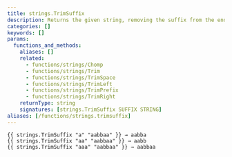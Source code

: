 ```yaml
---
title: strings.TrimSuffix
description: Returns the given string, removing the suffix from the end of the string.
categories: []
keywords: []
params:
  functions_and_methods:
    aliases: []
    related:
      - functions/strings/Chomp
      - functions/strings/Trim
      - functions/strings/TrimSpace
      - functions/strings/TrimLeft
      - functions/strings/TrimPrefix
      - functions/strings/TrimRight
    returnType: string
    signatures: [strings.TrimSuffix SUFFIX STRING]
aliases: [/functions/strings.trimsuffix]
---
```


```go-html-template
{{ strings.TrimSuffix "a" "aabbaa" }} → aabba
{{ strings.TrimSuffix "aa" "aabbaa" }} → aabb
{{ strings.TrimSuffix "aaa" "aabbaa" }} → aabbaa
```

